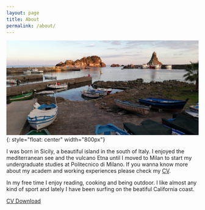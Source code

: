 ```yaml
---
layout: page
title: About
permalink: /about/
---
```

<!-- Global site tag (gtag.js) - Google Analytics -->
<script async src="https://www.googletagmanager.com/gtag/js?id=UA-180984784-1"></script>
<script>
  window.dataLayer = window.dataLayer || [];
  function gtag(){dataLayer.push(arguments);}
  gtag('js', new Date());

  gtag('config', 'UA-180984784-1');
</script>

![](/images/pic/trezza.JPG){: style="float: center" width="800px"}

I was born in Sicily, a beautiful island in the south of Italy. 
I enjoyed the mediterranean see and the vulcano Etna until I moved to Milan to start my undergraduate studies at Politecnico di Milano. If you wanna know more about my academ and working experiences please check my [CV](https://github.com/urosolia/urosolia.github.io/raw/main/downloads/CV_10_19_2020.pdf).

In my free time I enjoy reading, cooking and being outdoor. I like almost any kind of sport and lately I have been surfing on the beatiful California coast.

[CV Download](https://urosolia.github.io/_filesSupp/CV_10_19_2020.pdf)